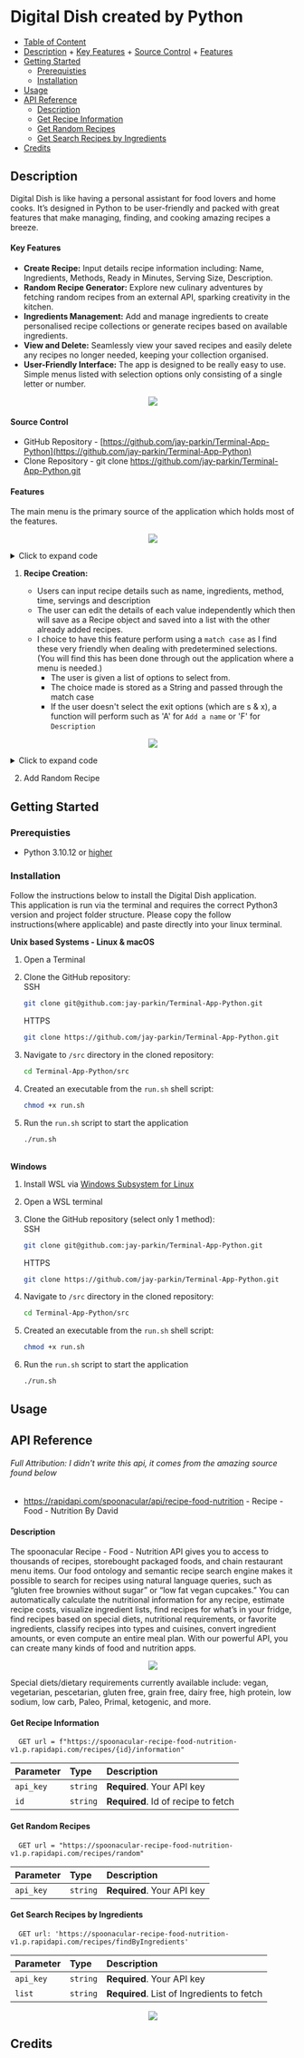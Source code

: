 # Digital Dish created by Python

- [Table of Content](#table-of-content)
- [Description](#description) + [Key Features](#key-features) + [Source Control](#source-control) + [Features](#features)
- [Getting Started](#getting-started)
  - [Prerequisties](#prerequisties)
  - [Installation](#installation)
- [Usage](#usage)
- [API Reference](#api-reference)
  - [Description](#description-1)
  - [Get Recipe Information](#get-recipe-information)
  - [Get Random Recipes](#get-random-recipes)
  - [Get Search Recipes by Ingredients](#get-search-recipes-by-ingredients)
- [Credits](#credits)

## Description

Digital Dish is like having a personal assistant for food lovers and home cooks. It’s designed in Python to be user-friendly and packed with great features that make managing, finding, and cooking amazing recipes a breeze.

#### Key Features

- <b>Create Recipe:</b> Input details recipe information including: Name, Ingredients, Methods, Ready in Minutes, Serving Size, Description.
- <b>Random Recipe Generator:</b> Explore new culinary adventures by fetching random recipes from an external API, sparking creativity in the kitchen.
- <b>Ingredients Management:</b> Add and manage ingredients to create personalised recipe collections or generate recipes based on available ingredients.
- <b>View and Delete:</b> Seamlessly view your saved recipes and easily delete any recipes no longer needed, keeping your collection organised.
- <b>User-Friendly Interface:</b> The app is designed to be really easy to use. Simple menus listed with selection options only consisting of a single letter or number.

<p align="center">
<img src="docs/screenshots/welcome.JPG"/>
</p>

#### Source Control

- GitHub Repository - [https://github.com/jay-parkin/Terminal-App-Python](https://github.com/jay-parkin/Terminal-App-Python)
- Clone Repository - git clone https://github.com/jay-parkin/Terminal-App-Python.git

#### Features

The main menu is the primary source of the application which holds most of the features.

<p align="center">
<img src="docs/screenshots/main.JPG">
</p>

<details>
<summary>Click to expand code</summary>

```python
# Loop menu until user exits
choice = ""
while choice != "x":
    choice = create_menu()

    # Add switch case to decide selection
    match choice:
        # Add new recipe
        case "a":
            new_recipe()

        # Add random recipe
        case "b":
            recipe = Recipes()
            #  Find the id from a random reicpe and pass it
            #  into a function to pull the rest of the info
            recipe = get_recipe_from_api(get_recipe_id(random_recipe_request()))

            write_recipes_to_csv([recipe], "a")

        # Generate recipe using my ingredients
        case "c":
            recipe_by_ingredient()

        # Store my ingredients
        case "d":
            store_ingredient(False)

        # Delete recipe
        case "e":
            view_recipes("Delete")

        # View recipes // read csv
        case "f":
            view_recipes("View")

        # Exit app
        case "x":
            print_goodbye()
            break

        case _:
            print("Error - Invalid selection!")

```

</details>

1. <b>Recipe Creation:</b>

   - Users can input recipe details such as name, ingredients, method, time, servings and description
   - The user can edit the details of each value independently which then will save as a Recipe object and saved into a list with the other already added recipes.
   - I choice to have this feature perform using a `match case` as I find these very friendly when dealing with predetermined selections. (You will find this has been done through out the application where a menu is needed.)
     - The user is given a list of options to select from.
     - The choice made is stored as a String and passed through the match case
     - If the user doesn't select the exit options (which are s & x), a function will perform such as 'A' for `Add a name` or 'F' for `Description`

<p align="center">
    <img src="docs/screenshots/new_recipe.JPG"/>
</p>

<details>
<summary>Click to expand code</summary>

```python
    # Loop menu until user exits
    choice = ""
    while choice not in ["s", "x"]:
        choice = recipes_sub_menu(current_recipe)

        # Add switch case to decide selection
        match choice:
            # Add a name
            case "a":
                current_recipe.set_name(input("Name: "))

            # Add ingredients
            case "b":
                current_recipe.clear_ingredients()
                current_recipe.add_ingredients(store_ingredient(True, ingredients_set))

            # Add method
            case "c":
                new_method(current_recipe)

            # Add ready_in_minutes
            case "d":
                current_recipe.set_ready_in_minutes(input("Ready In Minutes: "))

            # Add serving size
            case "e":
                current_recipe.set_serves(input("Serving Size: "))

            # Add description
            case "f":
                current_recipe.set_description(input("Description: "))

             # Submits recipe to csv
            case "s":
                # If a name exist than the recipe exist
                if current_recipe.get_name():
                    from csv_functions import write_recipes_to_csv

                    write_recipes_to_csv([current_recipe], "a")
                else:
                    # Don't exit this menu is it is unable to save
                    choice = -1
                    print("Error - Recipe name is required.")

            case "x":
                break

            case _:
                print("Error - invalid selection!")

```

</details>

2. Add Random Recipe

## Getting Started

### Prerequisties

- Python 3.10.12 or [higher](https://www.python.org/downloads/)

### Installation

Follow the instructions below to install the Digital Dish application.<br>
This application is run via the terminal and requires the correct Python3 version and project folder structure.
Please copy the follow instructions(where applicable) and paste directly into your linux terminal.

<b>Unix based Systems - Linux & macOS</b>

1.  Open a Terminal
2.  Clone the GitHub repository:</br>
    SSH

    ```bash
    git clone git@github.com:jay-parkin/Terminal-App-Python.git
    ```

    HTTPS

    ```bash
    git clone https://github.com/jay-parkin/Terminal-App-Python.git
    ```

3.  Navigate to `/src` directory in the cloned repository:

    ```bash
    cd Terminal-App-Python/src
    ```

4.  Created an executable from the `run.sh` shell script:

    ```bash
    chmod +x run.sh
    ```

5.  Run the `run.sh` script to start the application
    ```bash
    ./run.sh
    ```

</br>
<b>Windows</b>

1.  Install WSL via [Windows Subsystem for Linux](https://learn.microsoft.com/en-us/windows/wsl/install)

2.  Open a WSL terminal
3.  Clone the GitHub repository (select only 1 method):</br>
    SSH

    ```bash
    git clone git@github.com:jay-parkin/Terminal-App-Python.git
    ```

    HTTPS

    ```bash
    git clone https://github.com/jay-parkin/Terminal-App-Python.git
    ```

4.  Navigate to `/src` directory in the cloned repository:

    ```bash
    cd Terminal-App-Python/src
    ```

5.  Created an executable from the `run.sh` shell script:

    ```bash
    chmod +x run.sh
    ```

6.  Run the `run.sh` script to start the application
    ```bash
    ./run.sh
    ```

## Usage

## API Reference

###### Full Attribution: _I didn't write this api, it comes from the amazing source found below_

- https://rapidapi.com/spoonacular/api/recipe-food-nutrition - Recipe - Food - Nutrition By David

#### Description

The spoonacular Recipe - Food - Nutrition API gives you to access to thousands of recipes, storebought packaged foods, and chain restaurant menu items. Our food ontology and semantic recipe search engine makes it possible to search for recipes using natural language queries, such as “gluten free brownies without sugar” or “low fat vegan cupcakes.” You can automatically calculate the nutritional information for any recipe, estimate recipe costs, visualize ingredient lists, find recipes for what’s in your fridge, find recipes based on special diets, nutritional requirements, or favorite ingredients, classify recipes into types and cuisines, convert ingredient amounts, or even compute an entire meal plan. With our powerful API, you can create many kinds of food and nutrition apps.

<p align="center">
    <img src="docs/api/api_title.JPG"/>
</p>

Special diets/dietary requirements currently available include: vegan, vegetarian, pescetarian, gluten free, grain free, dairy free, high protein, low sodium, low carb, Paleo, Primal, ketogenic, and more.

#### Get Recipe Information

```https
  GET url = f"https://spoonacular-recipe-food-nutrition-v1.p.rapidapi.com/recipes/{id}/information"
```

| Parameter | Type     | Description                         |
| :-------- | :------- | :---------------------------------- |
| `api_key` | `string` | **Required**. Your API key          |
| `id`      | `string` | **Required**. Id of recipe to fetch |

#### Get Random Recipes

```https
  GET url = "https://spoonacular-recipe-food-nutrition-v1.p.rapidapi.com/recipes/random"
```

| Parameter | Type     | Description                |
| :-------- | :------- | :------------------------- |
| `api_key` | `string` | **Required**. Your API key |

#### Get Search Recipes by Ingredients

```https
  GET url: 'https://spoonacular-recipe-food-nutrition-v1.p.rapidapi.com/recipes/findByIngredients'
```

| Parameter | Type     | Description                                |
| :-------- | :------- | :----------------------------------------- |
| `api_key` | `string` | **Required**. Your API key                 |
| `list`    | `string` | **Required**. List of Ingredients to fetch |

<p align="center">
    <img src="docs/api/api_stats.JPG"/>
</p>

## Credits
